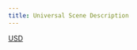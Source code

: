 ```yaml
---
title: Universal Scene Description
---
```


[USD][usd]

[usd]: https://graphics.pixar.com/usd/release/index.html
